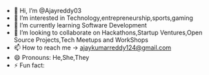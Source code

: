 - 👋 Hi, I’m @Ajayreddy03
- 👀 I’m interested in Technology,entrepreneurship,sports,gaming
- 🌱 I’m currently learning Software Development
- 💞️ I’m looking to collaborate on Hackathons,Startup Ventures,Open Source Projects,Tech Meetups and WorkShops
- 📫 How to reach me -> ajaykumarreddy124@gmail.com
- 😄 Pronouns: He,She,They
- ⚡ Fun fact:

<!---
Ajayreddy03/Ajayreddy03 is a ✨ special ✨ repository because its `README.md` (this file) appears on your GitHub profile.
You can click the Preview link to take a look at your changes.
--->
